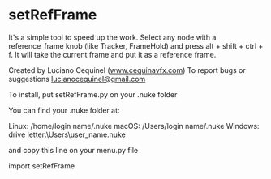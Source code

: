 # setRefFrame

It's a simple tool to speed up the work. Select any node with a reference_frame knob (like Tracker, FrameHold) and press alt + shift + ctrl + f.
It will take the current frame and put it as a reference frame.

Created by Luciano Cequinel (www.cequinavfx.com)
To report bugs or suggestions lucianocequinel@gmail.com


To install, put setRefFrame.py on your .nuke folder

You can find your .nuke folder at:

Linux: /home/login name/.nuke
macOS: /Users/login name/.nuke
Windows: drive letter:\Users\user_name\.nuke

and copy this line on your menu.py file

import setRefFrame

